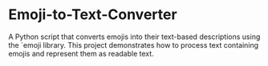 # Emoji-to-Text-Converter
A Python script that converts emojis into their text-based descriptions using the `emoji library. This project demonstrates how to process text containing emojis and represent them as readable text.
